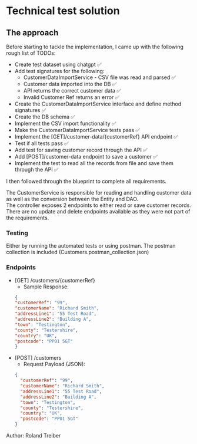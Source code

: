 # Technical test solution

## The approach
Before starting to tackle the implementation, I came up with the following rough list of TODOs:
- Create test dataset using chatgpt ✅
- Add test signatures for the following:
  - CustomerDataImportService - CSV file was read and parsed ✅
  - Customer data imported into the DB ✅
  - API returns the correct customer data ✅
  - Invalid Customer Ref returns an error ✅
- Create the CustomerDataImportService interface and define method signatures ✅
- Create the DB schema ✅
- Implement the CSV import functionality ✅
- Make the CustomerDataImportService tests pass ✅
- Implement the [GET]/customer-data/{customerRef} API endpoint ✅
- Test if all tests pass ✅
- Add test for saving customer record through the API ✅
- Add [POST]/customer-data endpoint to save a customer ✅
- Implement the test to read all the records from file and save them through the API ✅

I then followed through the blueprint to complete all requirements.

The CustomerService is responsible for reading and handling customer data as well as the conversion between the Entity and DAO.\
The controller exposes 2 endpoints to either read or save customer records. There are no update and delete endpoints available as they were not part of the requirements.

### Testing
Either by running the automated tests or using postman.
The postman collection is included (Customers.postman_collection.json)

### Endpoints
- [GET] /customers/{customerRef}
  - Sample Response:
  ```json
  {
  "customerRef": "99",
  "customerName": "Richard Smith",
  "addressLine1": "55 Test Road",
  "addressLine2": "Building A",
  "town": "Testington",
  "county": "Testershire",
  "country": "UK",
  "postcode": "PP01 5GT"
  }
  ```
- [POST] /customers
  - Request Payload (JSON):
  ```json
  {
    "customerRef": "99",
    "customerName": "Richard Smith",
    "addressLine1": "55 Test Road",
    "addressLine2": "Building A",
    "town": "Testington",
    "county": "Testershire",
    "country": "UK",
    "postcode": "PP01 5GT"
  }
  ```

Author: Roland Treiber